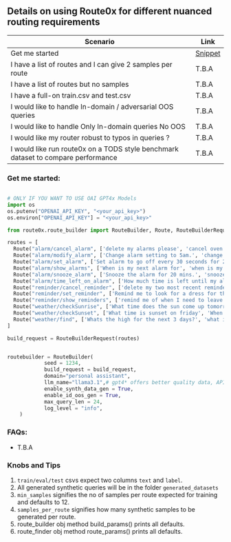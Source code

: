 ## Details on using Route0x for different nuanced routing requirements


| Scenario | Link |
|---------------|----------|
|Get me started | [Snippet](#get-me-started) |
|I have a list of routes and I can give 2 samples per route | T.B.A |
|I have a list of routes but no samples | T.B.A |
|I have a full-on train.csv and test.csv  | T.B.A |
|I would like to handle In-domain / adversarial OOS queries  | T.B.A |
|I would like to handle Only In-domain queries No OOS  | T.B.A |
|I would like my router robust to typos in queries ? | T.B.A |
|I would like run route0x on a TODS style benchmark dataset to compare performance | T.B.A |


### Get me started:

```python

# ONLY IF YOU WANT TO USE OAI GPT4x Models
import os
os.putenv("OPENAI_API_KEY", "<your_api_key>")
os.environ["OPENAI_API_KEY"] = "<your_api_key>"

from route0x.route_builder import RouteBuilder, Route, RouteBuilderRequest

routes = [
  Route("alarm/cancel_alarm", ['delete my alarms please', 'cancel oven alarm']),
  Route("alarm/modify_alarm", ['Change alarm setting to 5am.', 'change my 5am alarm to 6am please']),
  Route("alarm/set_alarm", ['Set alarm to go off every 30 seconds for 20 minutes', 'Set alarm every 3 minutes for 20 minutes.']),
  Route("alarm/show_alarms", ['When is my next alarm for', 'when is my alarm going to go off']),
  Route("alarm/snooze_alarm", ['Snooze the alarm for 20 mins.', 'snooze all the alarms']),
  Route("alarm/time_left_on_alarm", ['How much time is left until my alarm rings?', 'How much time do I have left on my alarm?']),
  Route("reminder/cancel_reminder", ['delete my two most recent reminders', 'Clear all reminders for this weekend']),
  Route("reminder/set_reminder", ['Remind me to look for a dress for the wedding on Friday', 'Remind me to get dog food at 4:30 pm']),
  Route("reminder/show_reminders", ['remind me of when I need to leave for my flight on Friday', 'Show my Reminders every 30 minutes until I swipe them as done']),
  Route("weather/checkSunrise", ['What time does the sun come up tomorrow', 'what time is sunrise tomorrow']),
  Route("weather/checkSunset", ['What time is sunset on friday', 'When does the sun set today?']),
  Route("weather/find", ['Whats the high for the next 3 days?', 'what is the temperature high and low for today'])
]

build_request = RouteBuilderRequest(routes)


routebuilder = RouteBuilder(
            seed = 1234,
            build_request = build_request,
            domain="personal assistant",
            llm_name="llama3.1",# gpt4* offers better quality data, API key searched in env, os.getenv("OPENAI_API_KEY")
            enable_synth_data_gen = True,
            enable_id_oos_gen = True,
            max_query_len = 24,
            log_level = "info",
    )
```

### FAQs:
- T.B.A

### Knobs and Tips

1. `train/eval/test` csvs expect two columns `text` and `label`.
2. All generated synthetic queries will be in the folder `generated_datasets`
3. `min_samples` signifies the no of samples per route expected for training and defaults to 12.
4. `samples_per_route` signifies how many synthetic samples to be generated per route.
5. route_builder obj method build_params() prints all defaults.
6. route_finder obj method route_params() prints all defaults.
